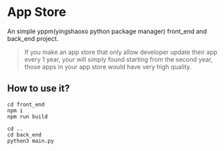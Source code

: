 # App Store
An simple yppm(yingshaoxo python package manager) front_end and back_end project.

> If you make an app store that only allow developer update their app every 1 year, your will simply found starting from the second year, those apps in your app store would have very high quality.

## How to use it?
```
cd front_end
npm i
npm run build

cd ..
cd back_end
python3 main.py
```
